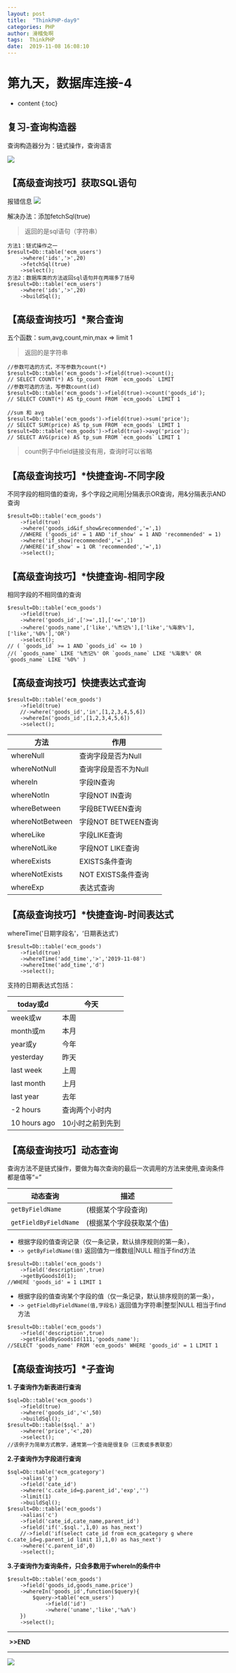 ```yaml
---
layout: post
title:  "ThinkPHP-day9"
categories: PHP
author: 滑稽兔啊
tags:  ThinkPHP
date:  2019-11-08 16:08:10
---
```


# 第九天，数据库连接-4









* content
{:toc}
## 复习-查询构造器


查询构造器分为：链式操作，查询语言


![](https://j1109053660.oss-cn-hangzhou.aliyuncs.com/img/20191111090904.png)



## 【高级查询技巧】获取SQL语句

报错信息
![](https://j1109053660.oss-cn-hangzhou.aliyuncs.com/img/20191111090830.png)

解决办法：添加fetchSql(true)
> 返回的是sql语句（字符串）

```
方法1：链式操作之一
$result=Db::table('ecm_users')
	->where('ids','>',20)
	->fetchSql(true)
	->select();
方法2：数据库类的方法返回sql语句并在两端多了括号
$result=Db::table('ecm_users')
	->where('ids','>',20)
	->buildSql();
```





## 【高级查询技巧】*聚合查询

五个函数：sum,avg,count,min,max 	=>	limit 1
> 返回的是字符串

```
//参数可选的方式，不写参数为count(*)
$result=Db::table('ecm_goods')->field(true)->count();
// SELECT COUNT(*) AS tp_count FROM `ecm_goods` LIMIT
//参数可选的方法，写参数count(id)
$result=Db::table('ecm_goods')->field(true)->count('goods_id');
// SELECT COUNT(*) AS tp_count FROM `ecm_goods` LIMIT 1

//sum 和 avg
$result=Db::table('ecm_goods')->field(true)->sum('price');
// SELECT SUM(price) AS tp_sum FROM `ecm_goods` LIMIT 1
$result=Db::table('ecm_goods')->field(true)->avg('price');
// SELECT AVG(price) AS tp_sum FROM `ecm_goods` LIMIT 1
```

> count例子中field链接没有用，查询时可以省略





## 【高级查询技巧】*快捷查询-不同字段
不同字段的相同值的查询，多个字段之间用|分隔表示OR查询，用&分隔表示AND查询

```
$result=Db::table('ecm_goods')
	->field(true)
	->where('goods_id&if_show&recommended','=',1)
	//WHERE ('goods_id' = 1 AND 'if_show' = 1 AND 'recommended' = 1)
	->where('if_show|recommended','=',1)
	//WHERE('if_show' = 1 OR 'recommended','=',1)
	->select();
```





## 【高级查询技巧】*快捷查询-相同字段
相同字段的不相同值的查询

```
$result=Db::table('ecm_goods')
	->field(true)
	->where('goods_id',['>=',1],['<=','10'])
	->where('goods_name',['like','%杰记%'],['like','%海泉%'],['like','%0%'],'OR')
	->select();
// ( `goods_id` >= 1 AND `goods_id` <= 10 ) 
//( `goods_name` LIKE '%杰记%' OR `goods_name` LIKE '%海泉%' OR `goods_name` LIKE '%0%' ) 
```





## 【高级查询技巧】快捷表达式查询

```
$result=Db::table('ecm_goods')
	->field(true)
	//->where('goods_id','in',[1,2,3,4,5,6])
	->whereIn('goods_id',[1,2,3,4,5,6])
	->select();
```



|	方法	|	作用	|
|--|--|
|whereNull|查询字段是否为Null |
|whereNotNull| 查询字段是否不为Null|
|whereIn|字段IN查询 |
|whereNotIn|字段NOT IN查询 |
|whereBetween|字段BETWEEN查询|
|whereNotBetween|字段NOT BETWEEN查询 |
|whereLike|字段LIKE查询 |
|whereNotLike|字段NOT LIKE查询 |
|whereExists|EXISTS条件查询 |
|whereNotExists|NOT EXISTS条件查询 |
|whereExp|表达式查询|




## 【高级查询技巧】*快捷查询-时间表达式

whereTime('日期字段名'，‘日期表达式’)

```
$result=Db::table('ecm_goods')
	->field(true)
	->whereTime('add_time','>','2019-11-08')
	->whereItme('add_time','d')
	->select();
```


支持的日期表达式包括：

|today或d |今天 |
|-------|--|
|week或w |本周 |
|month或m| 本月|
|year或y |今年 |
|yesterday| 昨天 |
|last week |上周 |
|last month |上月 |
|last year |去年 |
|-2 hours |查询两个小时内|
|10 hours ago |10小时之前到先到|



## 【高级查询技巧】动态查询

查询方法不是链式操作，要做为每次查询的最后一次调用的方法来使用,查询条件都是值等“=”

|动态查询|描述|
|--|--|
| `getByFieldName` |(根据某个字段查询)|
| `getFieldByFieldName` |(根据某个字段获取某个值)|



- 根据字段的值查询记录（仅一条记录，默认排序规则的第一条），
- `-> getByFieldName(值)` 返回值为一维数组|NULL 相当于find方法


```
$result=Db::table('ecm_goods')
	->field('description',true)
	->getByGoodsId(1);
//WHERE 'goods_id' = 1 LIMIT 1
```


- 根据字段的值查询某个字段的值（仅一条记录，默认排序规则的第一条），
- `-> getFieldByFieldName(值,字段名)` 返回值为字符串|整型|NULL 相当于find方法

```
$result=Db::table('ecm_goods')
	->field('description',true)
	->getFieldByGoodsId(111,'goods_name');
//SELECT 'goods_name' FROM 'ecm_goods' WHERE 'goods_id' = 1 LIMIT 1
```





## 【高级查询技巧】*子查询

**1. 子查询作为新表进行查询**

```
$sql=Db::table('ecm_goods')
	->field(true)
	->where('goods_id','<',50)
	->buildSql();
$result=Db::table($sql.' a')
	->where('price','<',20)
	->select();
//该例子为简单方式教学，通常第一个查询是很复杂（三表或多表联查）
```



**2.子查询作为字段进行查询**

```
$sql=Db::table('ecm_gcategory')
	->alias('g')
	->field('cate_id')
	->where('c.cate_id=g.parent_id','exp','')
	->limit(1)
	->buildSql();
$result=Db::table('ecm_goods')
	->alias('c')
	->field('cate_id,cate_name,parent_id')
	->field('if('.$sql.',1,0) as has_next')
	//->field('if(select cate_id from ecm_gcategory g where c.cate_id=g.parent_id limit 1),1,0) as has_next')
	->where('c.parent_id',0)
	->select();

```



**3.子查询作为查询条件，只会多数用于whereIn的条件中**

```
$result=Db::table('ecm_goods')
	->field('goods_id,goods_name.price')
	->whereIn('goods_id',function($query){
		$query->table('ecm_users')
			->field('id')
			->where('uname','like','%a%')
	})
	->select();
```







-----

​										**>>END**

-----

![](https://ss1.bdstatic.com/70cFvXSh_Q1YnxGkpoWK1HF6hhy/it/u=3896930462,1404021441&fm=26&gp=0.jpg)













